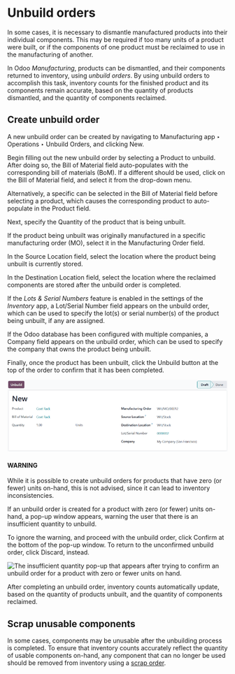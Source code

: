 # Unbuild orders

In some cases, it is necessary to dismantle manufactured products into their individual components.
This may be required if too many units of a product were built, or if the components of one product
must be reclaimed to use in the manufacturing of another.

In Odoo *Manufacturing*, products can be dismantled, and their components returned to inventory,
using *unbuild orders*. By using unbuild orders to accomplish this task, inventory counts for the
finished product and its components remain accurate, based on the quantity of products dismantled,
and the quantity of components reclaimed.

## Create unbuild order

A new unbuild order can be created by navigating to Manufacturing app ‣ Operations
‣ Unbuild Orders, and clicking New.

Begin filling out the new unbuild order by selecting a Product to unbuild. After doing
so, the Bill of Material field auto-populates with the corresponding bill of materials
(BoM). If a different  should be used, click on the Bill of Material field, and
select it from the drop-down menu.

Alternatively, a specific  can be selected in the Bill of Material field before
selecting a product, which causes the corresponding product to auto-populate in the
Product field.

Next, specify the Quantity of the product that is being unbuilt.

If the product being unbuilt was originally manufactured in a specific manufacturing order (MO),
select it in the Manufacturing Order field.

In the Source Location field, select the location where the product being unbuilt is
currently stored.

In the Destination Location field, select the location where the reclaimed components
are stored after the unbuild order is completed.

If the *Lots & Serial Numbers* feature is enabled in the settings of the *Inventory* app, a
Lot/Serial Number field appears on the unbuild order, which can be used to specify the
lot(s) or serial number(s) of the product being unbuilt, if any are assigned.

If the Odoo database has been configured with multiple companies, a Company field
appears on the unbuild order, which can be used to specify the company that owns the product being
unbuilt.

Finally, once the product has been unbuilt, click the Unbuild button at the top of the
order to confirm that it has been completed.

![A filled-out unbuild order.](unbuild_orders/unbuild-order.png)

#### WARNING
While it is possible to create unbuild orders for products that have zero (or fewer) units
on-hand, this is not advised, since it can lead to inventory inconsistencies.

If an unbuild order is created for a product with zero (or fewer) units on-hand, a pop-up window
appears, warning the user that there is an insufficient quantity to unbuild.

To ignore the warning, and proceed with the unbuild order, click Confirm at the
bottom of the pop-up window. To return to the unconfirmed unbuild order, click
Discard, instead.

![The insufficient quantity pop-up that appears after trying to confirm an unbuild order
for a product with zero or fewer units on hand.](unbuild_orders/insufficient-quantity.png)

After completing an unbuild order, inventory counts automatically update, based on the quantity of
products unbuilt, and the quantity of components reclaimed.

## Scrap unusable components

In some cases, components may be unusable after the unbuilding process is completed. To ensure that
inventory counts accurately reflect the quantity of usable components on-hand, any component that
can no longer be used should be removed from inventory using a [scrap order](../../inventory/warehouses_storage/inventory_management/scrap_inventory.md).
